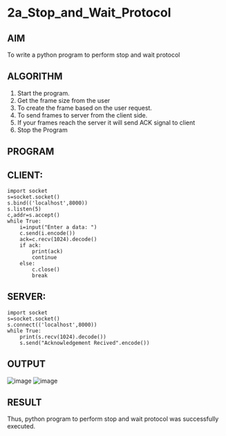 # 2a_Stop_and_Wait_Protocol
## AIM 
To write a python program to perform stop and wait protocol
## ALGORITHM
1. Start the program.
2. Get the frame size from the user
3. To create the frame based on the user request.
4. To send frames to server from the client side.
5. If your frames reach the server it will send ACK signal to client
6. Stop the Program
## PROGRAM
## CLIENT:
```
import socket
s=socket.socket()
s.bind(('localhost',8000))
s.listen(5)
c,addr=s.accept()
while True:
    i=input("Enter a data: ")
    c.send(i.encode())
    ack=c.recv(1024).decode()
    if ack:
        print(ack)
        continue
    else:
        c.close()
        break
```
## SERVER:
```
import socket
s=socket.socket()
s.connect(('localhost',8000))
while True:
    print(s.recv(1024).decode())
    s.send("Acknowledgement Recived".encode())

```
## OUTPUT
![image](https://github.com/Sanjuwu21/2a_Stop_and_Wait_Protocol/assets/146498969/3df25dfe-b7a7-41c0-8b32-51770aab2863)
![image](https://github.com/Sanjuwu21/2a_Stop_and_Wait_Protocol/assets/146498969/4647f5c3-17cd-4387-b608-f398935d9096)


## RESULT
Thus, python program to perform stop and wait protocol was successfully executed.
